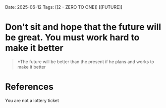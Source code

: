 Date: 2025-06-12
Tags: [[2 - ZERO TO ONE]] [[FUTURE]] 

# Don't sit and hope that the future will be great. You must work hard to make it better

>*The future will be better than the present if he plans and works to make it better 
# References 
You are not a lottery ticket 